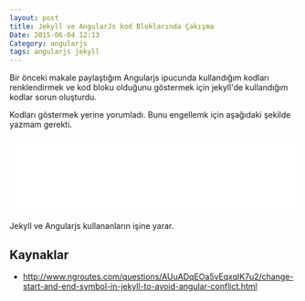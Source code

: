 ```yaml
---
layout: post
title: Jekyll ve AngularJs kod Bloklarında Çakışma
Date: 2015-06-04 12:13
Category: angularjs
tags: angularjs jekyll
---
```


Bir önceki makale paylaştığım Angularjs ipucunda kullandığım kodları renklendirmek ve kod bloku olduğunu göstermek için jekyll'de kullandığım kodlar sorun oluşturdu.

Kodları göstermek yerine yorumladı. Bunu engellemk için aşağıdaki şekilde yazmam gerekti.

<iframe height='133' scrolling='no' src='//codepen.io/fatihhayri/embed/jPBvVG/?height=133&theme-id=13521&default-tab=result' frameborder='no' allowtransparency='true' allowfullscreen='true' style='width: 100%;'>
</iframe>

Jekyll ve Angularjs kullananların işine yarar.

## Kaynaklar

 - http://www.ngroutes.com/questions/AUuADqEOa5vEqxqlK7u2/change-start-and-end-symbol-in-jekyll-to-avoid-angular-conflict.html